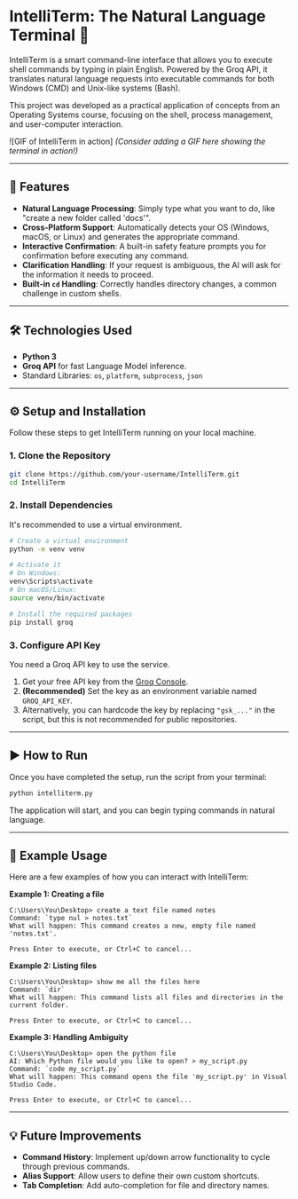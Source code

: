 # IntelliTerm: The Natural Language Terminal 🚀

IntelliTerm is a smart command-line interface that allows you to execute shell commands by typing in plain English. Powered by the Groq API, it translates natural language requests into executable commands for both Windows (CMD) and Unix-like systems (Bash).

This project was developed as a practical application of concepts from an Operating Systems course, focusing on the shell, process management, and user-computer interaction.

\![GIF of IntelliTerm in action]
*(Consider adding a GIF here showing the terminal in action\!)*

-----

## 🌟 Features

  * **Natural Language Processing**: Simply type what you want to do, like "create a new folder called 'docs'".
  * **Cross-Platform Support**: Automatically detects your OS (Windows, macOS, or Linux) and generates the appropriate command.
  * **Interactive Confirmation**: A built-in safety feature prompts you for confirmation before executing any command.
  * **Clarification Handling**: If your request is ambiguous, the AI will ask for the information it needs to proceed.
  * **Built-in `cd` Handling**: Correctly handles directory changes, a common challenge in custom shells.

-----

## 🛠️ Technologies Used

  * **Python 3**
  * **Groq API** for fast Language Model inference.
  * Standard Libraries: `os`, `platform`, `subprocess`, `json`

-----

## ⚙️ Setup and Installation

Follow these steps to get IntelliTerm running on your local machine.

### 1\. Clone the Repository

```bash
git clone https://github.com/your-username/IntelliTerm.git
cd IntelliTerm
```

### 2\. Install Dependencies

It's recommended to use a virtual environment.

```bash
# Create a virtual environment
python -m venv venv

# Activate it
# On Windows:
venv\Scripts\activate
# On macOS/Linux:
source venv/bin/activate

# Install the required packages
pip install groq
```

### 3\. Configure API Key

You need a Groq API key to use the service.

1.  Get your free API key from the [Groq Console](https://console.groq.com/keys).
2.  **(Recommended)** Set the key as an environment variable named `GROQ_API_KEY`.
3.  Alternatively, you can hardcode the key by replacing `"gsk_..."` in the script, but this is not recommended for public repositories.

-----

## ▶️ How to Run

Once you have completed the setup, run the script from your terminal:

```bash
python intelliterm.py
```

The application will start, and you can begin typing commands in natural language.

-----

## 📝 Example Usage

Here are a few examples of how you can interact with IntelliTerm:

**Example 1: Creating a file**

```
C:\Users\You\Desktop> create a text file named notes
Command: `type nul > notes.txt`
What will happen: This command creates a new, empty file named 'notes.txt'.

Press Enter to execute, or Ctrl+C to cancel...
```

**Example 2: Listing files**

```
C:\Users\You\Desktop> show me all the files here
Command: `dir`
What will happen: This command lists all files and directories in the current folder.

Press Enter to execute, or Ctrl+C to cancel...
```

**Example 3: Handling Ambiguity**

```
C:\Users\You\Desktop> open the python file
AI: Which Python file would you like to open? > my_script.py
Command: `code my_script.py`
What will happen: This command opens the file 'my_script.py' in Visual Studio Code.

Press Enter to execute, or Ctrl+C to cancel...
```

-----

## 💡 Future Improvements

  * **Command History**: Implement up/down arrow functionality to cycle through previous commands.
  * **Alias Support**: Allow users to define their own custom shortcuts.
  * **Tab Completion**: Add auto-completion for file and directory names.
